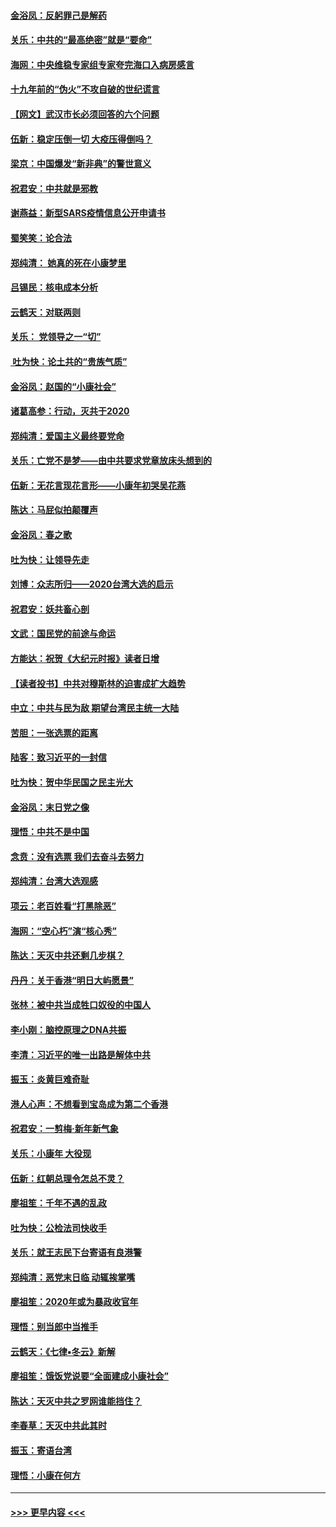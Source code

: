 #### [金浴凤：反躬罪己是解药](../pages/nsc993/n11820280.md?t=01251633) 
#### [关乐：中共的“最高绝密”就是“要命”](../pages/nsc993/n11816946.md?t=01251633) 
#### [海网：中央维稳专家组专家夸完海口入病房感言](../pages/nsc993/n11815138.md?t=01251633) 
#### [十九年前的“伪火”不攻自破的世纪谎言](../pages/nsc993/n11813238.md?t=01251633) 
#### [【网文】武汉市长必须回答的六个问题](../pages/nsc993/n11813848.md?t=01251633) 
#### [伍新：稳定压倒一切 大疫压得倒吗？](../pages/nsc993/n11812634.md?t=01251633) 
#### [梁京：中国爆发“新非典”的警世意义](../pages/nsc993/n11812554.md?t=01251633) 
#### [祝君安：中共就是邪教](../pages/nsc993/n11812431.md?t=01251633) 
#### [谢燕益：新型SARS疫情信息公开申请书](../pages/nsc993/n11808840.md?t=01251633) 
#### [蜀笑笑：论合法](../pages/nsc993/n11808064.md?t=01251633) 
#### [郑纯清： 她真的死在小康梦里](../pages/nsc993/n11806623.md?t=01251633) 
#### [吕锡民：核电成本分析](../pages/nsc993/n11806284.md?t=01251633) 
#### [云鹤天：对联两则](../pages/nsc993/n11805957.md?t=01251633) 
#### [关乐： 党领导之一“切”](../pages/nsc993/n11804505.md?t=01251633) 
#### [ 吐为快：论土共的“贵族气质”](../pages/nsc993/n11804490.md?t=01251633) 
#### [金浴凤：赵国的“小康社会”](../pages/nsc993/n11804452.md?t=01251633) 
#### [诸葛高参：行动，灭共于2020](../pages/nsc993/n11804120.md?t=01251633) 
#### [郑纯清：爱国主义最终要党命](../pages/nsc993/n11802197.md?t=01251633) 
#### [关乐：亡党不是梦——由中共要求党章放床头想到的](../pages/nsc993/n11802156.md?t=01251633) 
#### [伍新：无花言现花言形——小康年初哭吴花燕](../pages/nsc993/n11800044.md?t=01251633) 
#### [陈达：马屁似拍颠覆声](../pages/nsc993/n11800010.md?t=01251633) 
#### [金浴凤：春之歌](../pages/nsc993/n11797687.md?t=01251633) 
#### [吐为快：让领导先走](../pages/nsc993/n11797512.md?t=01251633) 
#### [刘博：众志所归——2020台湾大选的启示](../pages/nsc993/n11796878.md?t=01251633) 
#### [祝君安：妖共畜心剖](../pages/nsc993/n11794273.md?t=01251633) 
#### [文武：国民党的前途与命运](../pages/nsc993/n11794198.md?t=01251633) 
#### [方能达：祝贺《大纪元时报》读者日增](../pages/nsc993/n11793807.md?t=01251633) 
#### [【读者投书】中共对穆斯林的迫害成扩大趋势](../pages/nsc993/n11791371.md?t=01251633) 
#### [中立：中共与民为敌 期望台湾民主统一大陆](../pages/nsc993/n11790392.md?t=01251633) 
#### [苦胆：一张选票的距离](../pages/nsc993/n11788914.md?t=01251633) 
#### [陆客：致习近平的一封信](../pages/nsc993/n11788867.md?t=01251633) 
#### [吐为快：贺中华民国之民主光大](../pages/nsc993/n11788618.md?t=01251633) 
#### [金浴凤：末日党之像](../pages/nsc993/n11787475.md?t=01251633) 
#### [理悟：中共不是中国](../pages/nsc993/n11787463.md?t=01251633) 
#### [念贲：没有选票  我们去奋斗去努力](../pages/nsc993/n11787398.md?t=01251633) 
#### [郑纯清：台湾大选观感](../pages/nsc993/n11786210.md?t=01251633) 
#### [项云：老百姓看“打黑除恶”](../pages/nsc993/n11785398.md?t=01251633) 
#### [海网：“空心朽”演“核心秀”](../pages/nsc993/n11783874.md?t=01251633) 
#### [陈达：天灭中共还剩几步棋？](../pages/nsc993/n11783719.md?t=01251633) 
#### [丹丹：关于香港“明日大屿愿景”](../pages/nsc993/n11783273.md?t=01251633) 
#### [张林：被中共当成牲口奴役的中国人](../pages/nsc993/n11782397.md?t=01251633) 
#### [李小刚：脑控原理之DNA共振](../pages/nsc993/n11780962.md?t=01251633) 
#### [李清：习近平的唯一出路是解体中共](../pages/nsc993/n11780866.md?t=01251633) 
#### [振玉：炎黄巨难奇耻](../pages/nsc993/n11779632.md?t=01251633) 
#### [港人心声：不想看到宝岛成为第二个香港](../pages/nsc993/n11778817.md?t=01251633) 
#### [祝君安：一剪梅‧新年新气象](../pages/nsc993/n11776340.md?t=01251633) 
#### [关乐：小康年 大役现](../pages/nsc993/n11774213.md?t=01251633) 
#### [伍新：红朝总理令怎总不灵？](../pages/nsc993/n11770813.md?t=01251633) 
#### [廖祖笙：千年不遇的乱政](../pages/nsc993/n11770373.md?t=01251633) 
#### [吐为快：公检法司快收手](../pages/nsc993/n11770359.md?t=01251633) 
#### [关乐：就王志民下台寄语有良港警](../pages/nsc993/n11769903.md?t=01251633) 
#### [郑纯清：恶党末日临 动辄挨掌嘴](../pages/nsc993/n11769356.md?t=01251633) 
#### [廖祖笙：2020年或为暴政收官年](../pages/nsc993/n11768216.md?t=01251633) 
#### [理悟：别当郎中当推手](../pages/nsc993/n11768243.md?t=01251633) 
#### [云鹤天：《七律▪冬云》新解](../pages/nsc993/n11768204.md?t=01251633) 
#### [廖祖笙：饿饭党说要“全面建成小康社会”](../pages/nsc993/n11767482.md?t=01251633) 
#### [陈达：天灭中共之罗网谁能挡住？](../pages/nsc993/n11767465.md?t=01251633) 
#### [李春草：天灭中共此其时](../pages/nsc993/n11767452.md?t=01251633) 
#### [振玉：寄语台湾](../pages/nsc993/n11767432.md?t=01251633) 
#### [理悟：小康在何方](../pages/nsc993/n11767394.md?t=01251633) 

----
#### [ >>> 更早内容 <<< ](../indexes/nsc993-earlier.md)
